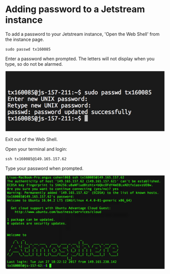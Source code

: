 # Adding password to a Jetstream instance

To add a password to your Jetstream instance, 'Open the Web Shell' from the instance page.

```
sudo passwd tx160085
```
Enter a password when prompted. The letters will not display when you type, so do not be alarmed.

![](images/password-change.png)

Exit out of the Web Shell.

Open your terminal and login:

```
ssh tx160085@149.165.157.62
```

Type your password when prompted.

![](images/jetstream_login.png)
